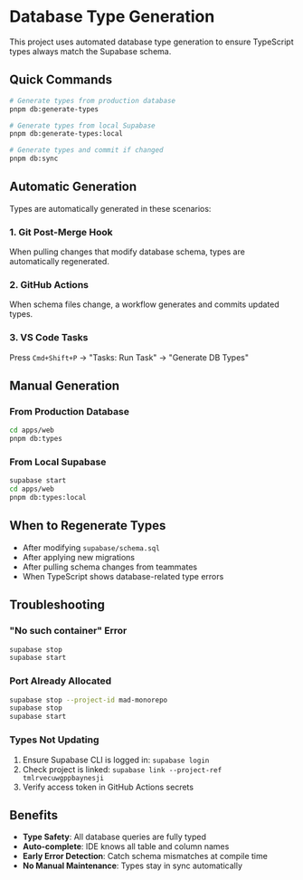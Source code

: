 # Database Type Generation

This project uses automated database type generation to ensure TypeScript types always match the Supabase schema.

## Quick Commands

```bash
# Generate types from production database
pnpm db:generate-types

# Generate types from local Supabase
pnpm db:generate-types:local

# Generate types and commit if changed
pnpm db:sync
```

## Automatic Generation

Types are automatically generated in these scenarios:

### 1. Git Post-Merge Hook
When pulling changes that modify database schema, types are automatically regenerated.

### 2. GitHub Actions
When schema files change, a workflow generates and commits updated types.

### 3. VS Code Tasks
Press `Cmd+Shift+P` → "Tasks: Run Task" → "Generate DB Types"

## Manual Generation

### From Production Database
```bash
cd apps/web
pnpm db:types
```

### From Local Supabase
```bash
supabase start
cd apps/web
pnpm db:types:local
```

## When to Regenerate Types

- After modifying `supabase/schema.sql`
- After applying new migrations
- After pulling schema changes from teammates
- When TypeScript shows database-related type errors

## Troubleshooting

### "No such container" Error
```bash
supabase stop
supabase start
```

### Port Already Allocated
```bash
supabase stop --project-id mad-monorepo
supabase stop
supabase start
```

### Types Not Updating
1. Ensure Supabase CLI is logged in: `supabase login`
2. Check project is linked: `supabase link --project-ref tmlrvecuwgppbaynesji`
3. Verify access token in GitHub Actions secrets

## Benefits

- **Type Safety**: All database queries are fully typed
- **Auto-complete**: IDE knows all table and column names
- **Early Error Detection**: Catch schema mismatches at compile time
- **No Manual Maintenance**: Types stay in sync automatically